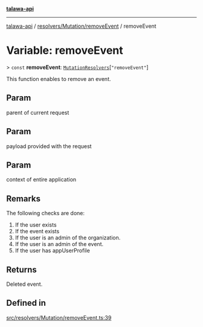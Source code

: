 [**talawa-api**](../../../../README.md)

***

[talawa-api](../../../../modules.md) / [resolvers/Mutation/removeEvent](../README.md) / removeEvent

# Variable: removeEvent

\> `const` **removeEvent**: [`MutationResolvers`](../../../../types/generatedGraphQLTypes/type-aliases/MutationResolvers.md)\[`"removeEvent"`\]

This function enables to remove an event.

## Param

parent of current request

## Param

payload provided with the request

## Param

context of entire application

## Remarks

The following checks are done:
1. If the user exists
2. If the event exists
3. If the user is an admin of the organization.
4. If the user is an admin of the event.
5. If the user has appUserProfile

## Returns

Deleted event.

## Defined in

[src/resolvers/Mutation/removeEvent.ts:39](https://github.com/PalisadoesFoundation/talawa-api/blob/039b0f127fb8caa46d57186ab4b3bb27fe150903/src/resolvers/Mutation/removeEvent.ts#L39)
